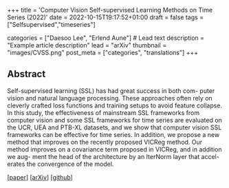 +++
title = 'Computer Vision Self-supervised Learning Methods on Time Series (2022)'
date = 2022-10-15T19:17:52+01:00
draft = false
tags = ["Selfsupervised","timeseries"]

categories = ["Daesoo Lee", "Erlend Aune"] # Lead text
description =  "Example article description"
lead = "arXiv"
thumbnail = "images/CVSS.png"
post_meta = ["categories", "translations"]
+++

## Abstract
Self-supervised learning (SSL) has had great success in both com- puter vision and natural language processing. These approaches often rely on cleverly crafted loss functions and training setups to avoid feature collapse. In this study, the effectiveness of mainstream SSL frameworks from computer vision and some SSL frameworks for time series are evaluated on the UCR, UEA and PTB-XL datasets, and we show that computer vision SSL frameworks can be effective for time series. In addition, we propose a new method that improves on the recently proposed VICReg method. Our method improves on a covariance term proposed in VICReg, and in addition we aug- ment the head of the architecture by an IterNorm layer that accel- erates the convergence of the model.

[[paper]()]
[[arXiv](https://arxiv.org/abs/2109.00783)]
[[github]()]